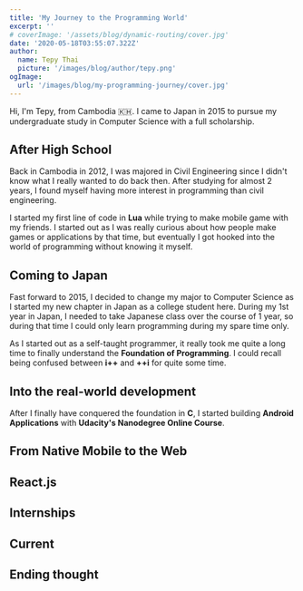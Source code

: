 ```yaml
---
title: 'My Journey to the Programming World'
excerpt: ''
# coverImage: '/assets/blog/dynamic-routing/cover.jpg'
date: '2020-05-18T03:55:07.322Z'
author:
  name: Tepy Thai
  picture: '/images/blog/author/tepy.png'
ogImage:
  url: '/images/blog/my-programming-journey/cover.jpg'
---
```


Hi, I'm Tepy, from Cambodia 🇰🇭.
I came to Japan in 2015 to pursue my undergraduate study in
Computer Science with a full scholarship.

## After High School

Back in Cambodia in 2012, I was majored in Civil Engineering since I didn't know what I really wanted to do back then. After
studying for almost 2 years, I found myself having more interest
in programming than civil engineering.

I started my first line of code in **Lua** while trying
to make mobile game with my friends. I started out as I was
really curious about how people make games or applications by
that time, but eventually I got hooked into the world of
programming without knowing it myself.

## Coming to Japan

Fast forward to 2015, I decided to change my major to Computer
Science as I started my new chapter in Japan as a college
student here. During my 1st year in Japan, I needed to take
Japanese class over the course of 1 year, so during that time I
could only learn programming during my spare time only.

As I started out as a self-taught programmer, it really took me
quite a long time to finally understand the **Foundation of Programming**. I could recall being
confused between **i++** and **++i** for quite
some time.

## Into the real-world development

After I finally have conquered the foundation in **C**,
I started building **Android Applications** with **Udacity's Nanodegree Online Course**.

## From Native Mobile to the Web

## React.js

## Internships

## Current

## Ending thought
